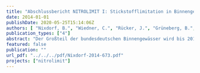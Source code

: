 ```yaml
---
title: "Abschlussbericht NITROLIMIT I: Stickstofflimitation in Binnengewässern – Ist Stickstoffreduktion ökologisch sinnvoll und wirtschaftlich vertretbar?"
date: 2014-01-01
publishDate: 2020-05-25T15:14:06Z
authors: [ "Nixdorf, B.", "Wiedner, C.", "Rücker, J.", "Grüneberg, B.", "Dolman, A.", "Schlief, J.", "Becker, K.", "Kolzau, S.", "Martienssen, M.", "Böllmann, J.", "Kuhn, R.", "Fischer, H.", "Lindim, C.", "Ritz, S.", "Köhler, J.", "Venohr, M.", "Mischke, U.", "Matranga, M.", "Fiedler, D.", "Casper, P.", "Kupetz, M.", "rouault", "matzinger", "remy", "riechel", "Mutz, D.", "Meyerhoff, J.", "Horbat, A.", "Petzoldt, T.", "Moreira Martinez, S.", "Sachse, R." ]
publication_types: ["4"]
abstract: "Der Großteil der bundesdeutschen Binnengewässer wird bis 2015 nicht den guten ökologischen Zustand erreichen, der von der EU-Wasserrahmenrichtlinie gefordert wird. Bisher ging man davon aus, dass die Gewässergüte in erster Linie durch Phosphor bestimmt wird. In jüngster Zeit mehrten sich aber Hinweise, dass in vielen Gewässern auch Stickstoff eine entscheidende Steuergröße der  Phytoplanktonentwicklung darstellt. Daher wird die Reduzierung von Stickstoffeinträgen gefordert. Die Kosten für Maßnahmen zur Reduktion der Stickstoffeinträge aus punktuellen (beispielsweise Kläranlagen) und diffusen Quellen (beispielsweise aus der Landwirtschaft) werden um ein Vielfaches höher geschätzt im Vergleich zu Maßnahmen zur Reduktion von Phosphoreinträgen. Ob Maßnahmen zur Stickstoffreduktion ökologisch wirksam werden, kann aufgrund unzureichender Kenntnisse zur Herkunft, Umsetzung und Wirkung von Stickstoff derzeit nicht eingeschätzt werden. Daher fordern öffentliche und wirtschaftliche Maßnahmenträger nachdrücklich eine Klärung des Nutzens von Stickstoffelimination. An diesem Punkt setzt NITROLIMIT an. Es sollte eine fundierte wissenschaftliche Grundlage zur Beurteilung des Einflusses von Stickstoff auf die Gewässergüte geschaffen, die Kosten und Nutzen von Maßnahmen zur Verringerung von Stickstoffeinträgen analysiert und darauf basierend Empfehlungen für eine nachhaltige Gewässerbewirtschaftung erarbeitet werden."
featured: false
publication: ""
url_pdf: "../../../pdf/Nixdorf-2014-673.pdf"
projects: ["nitrolimit"]
---
```


